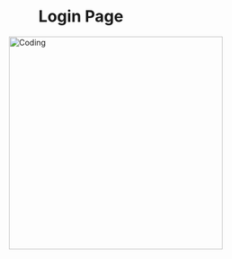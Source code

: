 <h1 align="center">Login Page</h1>
<img align="right" alt="Coding" width = "380" src= "C:\Users\DeepakHiruthayaswamy\OneDrive\Pictures\Screenshots 1\Login Page.png">

